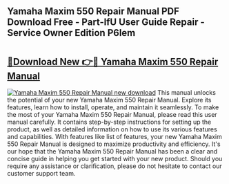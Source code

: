 ## Yamaha Maxim 550 Repair Manual PDF Download Free - Part-lfU User Guide Repair - Service Owner Edition P6lem

# <h2><a href="http://bc84257.oget.top/?id=Yamaha+Maxim+550+Repair+Manual">🔗Download New 👉🔴 Yamaha Maxim 550 Repair Manual</a></h2>

[![Yamaha Maxim 550 Repair Manual new download](https://i.imgur.com/5g1atiW.png)](http://bc84257.oget.top/?id=Yamaha+Maxim+550+Repair+Manual)
This manual unlocks the potential of your new Yamaha Maxim 550 Repair Manual. Explore its features, learn how to install, operate, and maintain it seamlessly. To make the most of your Yamaha Maxim 550 Repair Manual, please read this user manual carefully. It contains step-by-step instructions for setting up the product, as well as detailed information on how to use its various features and capabilities. With features like list of features, your new Yamaha Maxim 550 Repair Manual is designed to maximize productivity and efficiency. It's our hope that the Yamaha Maxim 550 Repair Manual has been a clear and concise guide in helping you get started with your new product. Should you require any assistance or clarification, please do not hesitate to contact our customer support team.
